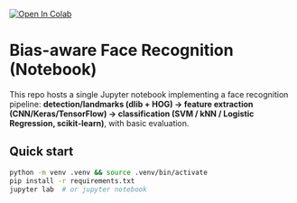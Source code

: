 [![Open In Colab](https://colab.research.google.com/assets/colab-badge.svg)](
https://colab.research.google.com/github/KvnFltr/face-recognition/blob/main/notebooks/facial_recognition_code_only.ipynb)

# Bias-aware Face Recognition (Notebook)

This repo hosts a single Jupyter notebook implementing a face recognition pipeline:
**detection/landmarks (dlib + HOG) → feature extraction (CNN/Keras/TensorFlow) → classification (SVM / kNN / Logistic Regression, scikit-learn)**,
with basic evaluation.

## Quick start
```bash
python -m venv .venv && source .venv/bin/activate
pip install -r requirements.txt
jupyter lab  # or jupyter notebook
